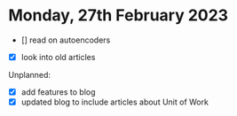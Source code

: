 # Monday, 27th February 2023

- [] read on autoencoders
- [x] look into old articles


Unplanned:
- [x] add features to blog
- [x] updated blog to include articles about Unit of Work
